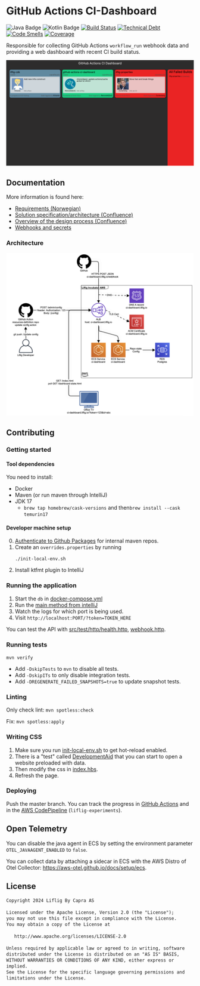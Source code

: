 # GitHub Actions CI-Dashboard

![Java Badge](https://img.shields.io/badge/java-17-blue?logo=java)
![Kotlin Badge](https://img.shields.io/badge/kotlin--blue?logo=kotlin)
[![Build Status](https://github.com/capralifecycle/github-actions-ci-dashboard/actions/workflows/ci.yaml/badge.svg)](https://github.com/capralifecycle/github-actions-ci-dashboard/actions/workflows/ci.yaml)
[![Technical Debt](https://sonarcloud.io/api/project_badges/measure?project=capralifecycle_github-actions-ci-dashboard&metric=sqale_index&token=c098b4d25bf2f8a05ee55cb9aeb4b84eb1329689)](https://sonarcloud.io/summary/new_code?id=capralifecycle_github-actions-ci-dashboard)
[![Code Smells](https://sonarcloud.io/api/project_badges/measure?project=capralifecycle_github-actions-ci-dashboard&metric=code_smells&token=c098b4d25bf2f8a05ee55cb9aeb4b84eb1329689)](https://sonarcloud.io/summary/new_code?id=capralifecycle_github-actions-ci-dashboard)
[![Coverage](https://sonarcloud.io/api/project_badges/measure?project=capralifecycle_github-actions-ci-dashboard&metric=coverage&token=c098b4d25bf2f8a05ee55cb9aeb4b84eb1329689)](https://sonarcloud.io/summary/new_code?id=capralifecycle_github-actions-ci-dashboard)

Responsible for collecting GitHub Actions `workflow_run` webhook data and providing a web dashboard with recent CI build
status.

![Screenshot](docs/dashboard-screenshot.png)

## Documentation

More information is found here:

- [Requirements (Norwegian)](./docs/requirements.md)
- [Solution specification/architecture (Confluence)](https://liflig.atlassian.net/l/cp/Qc1oFmJF)
- [Overview of the design process (Confluence)](https://liflig.atlassian.net/wiki/x/PgBSDg)
- [Webhooks and secrets](./docs/webhooks-and-secrets.md)

### Architecture

![AWS infra architecture](./docs/infrastructure-architecture.png)

## Contributing

### Getting started

#### Tool dependencies

You need to install:

- Docker
- Maven (or run maven through IntelliJ)
- JDK 17
  - `brew tap homebrew/cask-versions` and then`brew install --cask temurin17`

#### Developer machine setup

0. [Authenticate to Github Packages](https://docs.github.com/en/packages/working-with-a-github-packages-registry/working-with-the-apache-maven-registry)
   for internal maven
   repos.
1. Create an `overrides.properties` by running
    ```shell
    ./init-local-env.sh
    ```
3. Install ktfmt plugin to IntelliJ

### Running the application

1. Start the `db` in [docker-compose.yml](./docker-compose.yml)
2. Run the [main method from intelliJ](./src/main/kotlin/no/liflig/cidashboard/Main.kt)
3. Watch the logs for which port is being used.
4. Visit `http://localhost:PORT/?token=TOKEN_HERE`

You can test the API
with [src/test/http/health.http](src/test/http/health.http), [webhook.http](src/test/http/webhook.http).

### Running tests

```shell
mvn verify
```

- Add `-DskipTests` to `mvn` to disable all tests.
- Add `-DskipITs` to only disable integration tests.
- Add `-DREGENERATE_FAILED_SNAPSHOTS=true` to update snapshot tests.

### Linting

Only check lint: `mvn spotless:check`

Fix: `mvn spotless:apply`

### Writing CSS

1. Make sure you run [init-local-env.sh](./init-local-env.sh) to get hot-reload enabled.
2. There is a "test" called [DevelopmentAid](./src/test/kotlin/acceptancetests/DevelopmentAid.kt) that you can start to
open a website preloaded with data.
3. Then modify the css in [index.hbs](./src/main/resources/handlebars-htmx-templates/index.hbs).
4. Refresh the page.

### Deploying

Push the master branch.
You can track the progress
in [GitHub Actions](https://github.com/capralifecycle/github-actions-ci-dashboard/actions/workflows/ci.yaml)
and in
the [AWS CodePipeline](https://eu-west-1.console.aws.amazon.com/codesuite/codepipeline/pipelines/experiments-apps/view?region=eu-west-1) (`liflig-experiments`).

## Open Telemetry

You can disable the java agent in ECS by setting the environment parameter `OTEL_JAVAAGENT_ENABLED` to `false`.

You can collect data by attaching a sidecar in ECS with the AWS Distro of Otel
Collector: https://aws-otel.github.io/docs/setup/ecs.

## License

```text
Copyright 2024 Liflig By Capra AS

Licensed under the Apache License, Version 2.0 (the "License");
you may not use this file except in compliance with the License.
You may obtain a copy of the License at

   http://www.apache.org/licenses/LICENSE-2.0

Unless required by applicable law or agreed to in writing, software
distributed under the License is distributed on an "AS IS" BASIS,
WITHOUT WARRANTIES OR CONDITIONS OF ANY KIND, either express or implied.
See the License for the specific language governing permissions and
limitations under the License.
```
